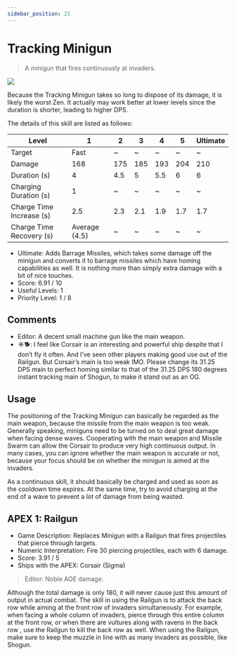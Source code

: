 ```yaml
---
sidebar_position: 21
---
```


# Tracking Minigun

> A minigun that fires continuously at invaders.

<img src="/terms/TM.png" style={{zoom:1.25}}/>

Because the Tracking Minigun takes so long to dispose of its damage, it is likely the worst Zen. It actually may work better at lower levels since the duration is shorter, leading to higher DPS. 

The details of this skill are listed as follows:

| Level                    | 1             | 2    | 3    | 4    | 5    | Ultimate |
| ------------------------ | ------------- | ---- | ---- | ---- | ---- | -------- |
| Target                   | Fast          | ~    | ~    | ~    | ~    | ~        |
| Damage                   | 168           | 175  | 185  | 193  | 204  | 210      |
| Duration (s)             | 4             | 4.5  | 5    | 5.5  | 6    | 6        |
| Charging Duration (s)    | 1             | ~    | ~    | ~    | ~    | ~        |
| Charge Time Increase (s) | 2.5           | 2.3  | 2.1  | 1.9  | 1.7  | 1.7      |
| Charge Time Recovery (s) | Average (4.5) | ~    | ~    | ~    | ~    | ~        |

- Ultimate: Adds Barrage Missiles, which takes some damage off the minigun and converts it to barrage missiles which have homing capabilities as well. It is nothing more than simply extra damage with a bit of nice touches.
- Score: 6.91 / 10
- Useful Levels: 1
- Priority Level: 1 / 8

## Comments

- Editor: A decent small machine gun like the main weapon.
- ☀🐕: I feel like Corsair is an interesting and powerful ship despite that I don’t fly it often. And I’ve seen other players making good use out of the Railgun. But Corsair’s main is too weak IMO. Please change its 31.25 DPS main to perfect homing similar to that of the 31.25 DPS 180 degrees instant tracking main of Shogun, to make it stand out as an OG.

## Usage

The positioning of the Tracking Minigun can basically be regarded as the main weapon, because the missile from the main weapon is too weak. Generally speaking, miniguns need to be turned on to deal great damage when facing dense waves. Cooperating with the main weapon and Missile Swarm can allow the Corsair to produce very high continuous output. In many cases, you can ignore whether the main weapon is accurate or not, because your focus should be on whether the minigun is aimed at the invaders.

As a continuous skill, it should basically be charged and used as soon as the cooldown time expires. At the same time, try to avoid charging at the end of a wave to prevent a lot of damage from being wasted.

## APEX 1: Railgun

- Game Description: Replaces Minigun with a Railgun that fires projectiles that pierce through targets.
- Numeric Interpretation: Fire 30 piercing projectiles, each with 6 damage.
- Score: 3.91 / 5
- Ships with the APEX: Corsair (Sigma)

> Editor: Noble AOE damage.

Although the total damage is only 180, it will never cause just this amount of output in actual combat. The skill in using the Railgun is to attack the back row while aiming at the front row of invaders simultaneously. For example, when facing a whole column of invaders, pierce through this entire column at the front row, or when there are vultures along with ravens in the back row , use the Railgun to kill the back row as well. When using the Railgun, make sure to keep the muzzle in line with as many invaders as possible, like Shogun.

